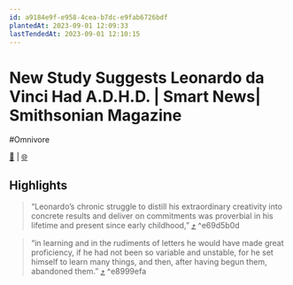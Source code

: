 ```yaml
---
id: a9184e9f-e958-4cea-b7dc-e9fab6726bdf
plantedAt: 2023-09-01 12:09:33
lastTendedAt: 2023-09-01 12:10:15
---
```


# New Study Suggests Leonardo da Vinci Had A.D.H.D. | Smart News| Smithsonian Magazine
#Omnivore

[📖](https://omnivore.app/me/new-study-suggests-leonardo-da-vinci-had-a-d-h-d-smart-news-smit-18a51b8a7b6) | [🌐](https://www.smithsonianmag.com/smart-news/new-study-suggests-da-vinci-had-adhd-180972359)

## Highlights

> “Leonardo’s chronic struggle to distill his extraordinary creativity into concrete results and deliver on commitments was proverbial in his lifetime and present since early childhood,” [⤴️](https://omnivore.app/me/new-study-suggests-leonardo-da-vinci-had-a-d-h-d-smart-news-smit-18a51b8a7b6#e69d5b0d-897a-4fac-9299-7e7f266b7505)  ^e69d5b0d

> “in learning and in the rudiments of letters he would have made great proficiency, if he had not been so variable and unstable, for he set himself to learn many things, and then, after having begun them, abandoned them.” [⤴️](https://omnivore.app/me/new-study-suggests-leonardo-da-vinci-had-a-d-h-d-smart-news-smit-18a51b8a7b6#e8999efa-7d6f-4482-8ac2-f2edcfb71c1c)  ^e8999efa

